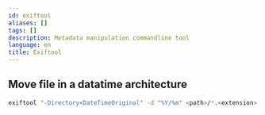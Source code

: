 ```yaml
---
id: exiftool
aliases: []
tags: []
description: Metadata manipulation commandline tool
language: en
title: Exiftool
---
```


## Move file in a datatime architecture

```sh
exiftool "-Directory<DateTimeOriginal" -d "%Y/%m" <path>/*.<extension>
```
